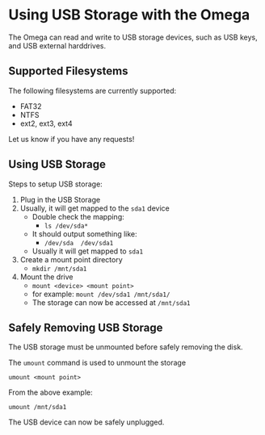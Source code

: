 # Using USB Storage with the Omega

The Omega can read and write to USB storage devices, such as USB keys, and USB external harddrives.

## Supported Filesystems

The following filesystems are currently supported:

* FAT32
* NTFS
* ext2, ext3, ext4

Let us know if you have any requests!

## Using USB Storage

Steps to setup USB storage:

1. Plug in the USB Storage
2. Usually, it will get mapped to the `sda1` device
	* Double check the mapping:
		* `ls /dev/sda*`
	* It should output something like:
		* `/dev/sda  /dev/sda1`
	* Usually it will get mapped to `sda1`
3. Create a mount point directory
	* `mkdir /mnt/sda1`
4. Mount the drive
	* `mount <device> <mount point>`
	* for example: `mount /dev/sda1 /mnt/sda1/`
 	* The storage can now be accessed at `/mnt/sda1`

## Safely Removing USB Storage

The USB storage must be unmounted before safely removing the disk.

The `umount` command is used to unmount the storage

```
umount <mount point>
```

From the above example:

```
umount /mnt/sda1
```

The USB device can now be safely unplugged.